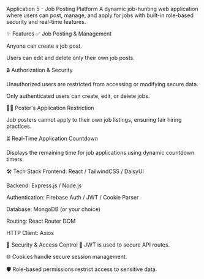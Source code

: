  Application 5 - Job Posting Platform
A dynamic job-hunting web application where users can post, manage, and apply for jobs with built-in role-based security and real-time features.

✨ Features
✅ Job Posting & Management

Anyone can create a job post.

Users can edit and delete only their own job posts.

🔒 Authorization & Security

Unauthorized users are restricted from accessing or modifying secure data.

Only authenticated users can create, edit, or delete jobs.

🙅‍♂️ Poster's Application Restriction

Job posters cannot apply to their own job listings, ensuring fair hiring practices.

⏳ Real-Time Application Countdown

Displays the remaining time for job applications using dynamic countdown timers.

🛠️ Tech Stack
Frontend: React / TailwindCSS / DaisyUI

Backend: Express.js / Node.js

Authentication: Firebase Auth / JWT / Cookie Parser

Database: MongoDB (or your choice)

Routing: React Router DOM

HTTP Client: Axios

🔐 Security & Access Control
🔑 JWT is used to secure API routes.

🌐 Cookies handle secure session management.

🛡️ Role-based permissions restrict access to sensitive data.


